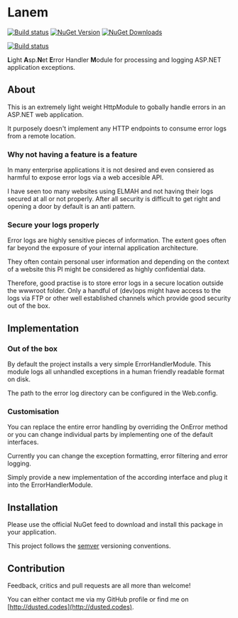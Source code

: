 # Lanem

[![Build status](https://ci.appveyor.com/api/projects/status/ta3vwfttw0g85l2a/branch/master?svg=true)](https://ci.appveyor.com/project/dustinmoris/lanem/branch/master)
[![NuGet Version](https://img.shields.io/nuget/v/Lanem.svg)](https://www.nuget.org/packages/Lanem/)
[![NuGet Downloads](https://img.shields.io/nuget/dt/Lanem.svg)](https://www.nuget.org/packages/Lanem/)

[![Build status](https://ci-buildstats.azurewebsites.net/appveyor/chart/dustinmoris/lanem)](https://ci.appveyor.com/project/dustinmoris/lanem/history)


**L**ight **A**sp.**N**et **E**rror Handler **M**odule for processing and logging ASP.NET application exceptions.

## About
This is an extremely light weight HttpModule to gobally handle errors in an ASP.NET web application.

It purposely doesn't implement any HTTP endpoints to consume error logs from a remote location.

### Why not having a feature is a feature
In many enterprise applications it is not desired and even consiered as harmful to expose error logs via a web accesible API.

I have seen too many websites using ELMAH and not having their logs secured at all or not properly. After all security is difficult to get right and opening a door by default is an anti pattern.

### Secure your logs properly
Error logs are highly sensitive pieces of information. The extent goes often far beyond the exposure of your internal application architecture.

They often contain personal user information and depending on the context of a website this PI might be considered as highly confidential data.

Therefore, good practise is to store error logs in a secure location outside the wwwroot folder. Only a handful of (dev)ops might have access to the logs via FTP or other well established channels which provide good security out of the box.

## Implementation

### Out of the box
By default the project installs a very simple ErrorHandlerModule. This module logs all unhandled exceptions in a human friendly readable format on disk.

The path to the error log directory can be configured in the Web.config.

### Customisation
You can replace the entire error handling by overriding the OnError method or you can change individual parts by implementing one of the default interfaces.

Currently you can change the exception formatting, error filtering and error logging.

Simply provide a new implementation of the according interface and plug it into the ErrorHandlerModule.

## Installation

Please use the official NuGet feed to download and install this package in your application.

This project follows the [semver](http://semver.org/) versioning conventions.

## Contribution

Feedback, critics and pull requests are all more than welcome!

You can either contact me via my GitHub profile or find me on [http://dusted.codes](http://dusted.codes).
